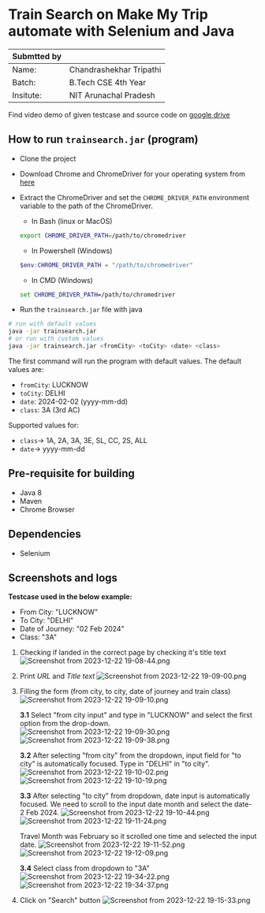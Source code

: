 # Train Search on Make My Trip automate with Selenium and Java

|Submtted by| |  
|---|---|  
Name:|Chandrashekhar Tripathi
Batch:|B.Tech CSE 4th Year
Insitute:|NIT Arunachal Pradesh


Find video demo of given testcase and source code on [google drive](https://drive.google.com/drive/folders/1j9zG6kniO_Z1vgf8A4d8FgG3YCav68OX?usp=sharing)

## How to run `trainsearch.jar` (program)
- Clone the project
- Download Chrome and ChromeDriver for your operating system from [here](https://googlechromelabs.github.io/chrome-for-testing/)
- Extract the ChromeDriver and set the `CHROME_DRIVER_PATH` environment variable to the path of the ChromeDriver.

    - In Bash (linux or MacOS)  
    ```bash
    export CHROME_DRIVER_PATH=/path/to/chromedriver
    ```

    - In Powershell (Windows)
    ```powershell
    $env:CHROME_DRIVER_PATH = "/path/to/chromedriver"
    ```

    - In CMD (Windows)
    ```cmd
    set CHROME_DRIVER_PATH=/path/to/chromedriver
    ```

- Run the `trainsearch.jar` file with java

```bash
# run with default values
java -jar trainsearch.jar
# or run with custom values 
java -jar trainsearch.jar <fromCity> <toCity> <date> <class>
```

The first command will run the program with default values. The default values are:

- `fromCity`: LUCKNOW
- `toCity`: DELHI
- `date`: 2024-02-02 (yyyy-mm-dd)
- `class`: 3A (3rd AC)

Supported values for:  
- `class`-> 1A, 2A, 3A, 3E, SL, CC, 2S, ALL
- `date`-> yyyy-mm-dd


## Pre-requisite for building
- Java 8
- Maven
- Chrome Browser

## Dependencies
- Selenium

## Screenshots and logs

**Testcase used in the below example:**
* From City: "LUCKNOW"
* To City: "DELHI"
* Date of Journey: "02 Feb 2024"
* Class: "3A" 

1. Checking if landed in the correct page by checking it's title text
	![Screenshot from 2023-12-22 19-08-44.png](images/Screenshot%20from%202023-12-22%2019-08-44.png)

2. Print *URL* and *Title text*
	 ![Screenshot from 2023-12-22 19-09-00.png](images/Screenshot%20from%202023-12-22%2019-09-00.png)

3. Filling the form (from city, to city, date of journey and train class)
 ![Screenshot from 2023-12-22 19-09-10.png](images/Screenshot%20from%202023-12-22%2019-09-10.png)

	**3.1**  Select "from city input" and type in "LUCKNOW" and select the first option from the drop-down.
	![Screenshot from 2023-12-22 19-09-30.png](images/Screenshot%20from%202023-12-22%2019-09-30.png)  
    ![Screenshot from 2023-12-22 19-09-38.png](images/Screenshot%20from%202023-12-22%2019-09-38.png)

	**3.2** After selecting "from city" from the dropdown, input field for "to city" is automatically focused. Type in "DELHI" in "to city". 
	![Screenshot from 2023-12-22 19-10-02.png](images/Screenshot%20from%202023-12-22%2019-10-02.png)  
    ![Screenshot from 2023-12-22 19-10-19.png](images/Screenshot%20from%202023-12-22%2019-10-19.png)

	**3.3** After selecting "to city" from dropdown, date input is automatically focused. We need to scroll to the input date month and select the date- 2 Feb 2024.
	![Screenshot from 2023-12-22 19-10-44.png](images/Screenshot%20from%202023-12-22%2019-10-44.png)  
	![Screenshot from 2023-12-22 19-11-24.png](images/Screenshot%20from%202023-12-22%2019-11-24.png)

	Travel Month was February so it scrolled one time and selected the input date. 
	![Screenshot from 2023-12-22 19-11-52.png](images/Screenshot%20from%202023-12-22%2019-11-52.png)  
    ![Screenshot from 2023-12-22 19-12-09.png](images/Screenshot%20from%202023-12-22%2019-12-09.png)

	**3.4** Select class from dropdown to "3A"
	![Screenshot from 2023-12-22 19-34-22.png](images/Screenshot%20from%202023-12-22%2019-34-22.png)  
	![Screenshot from 2023-12-22 19-34-37.png](images/Screenshot%20from%202023-12-22%2019-34-37.png)

4. Click on "Search" button
	![Screenshot from 2023-12-22 19-15-33.png](images/Screenshot%20from%202023-12-22%2019-15-33.png)

